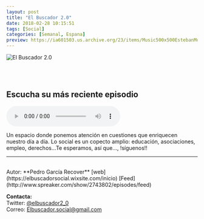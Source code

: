 ```yaml
---
layout: post
title: "El Buscador 2.0"
date: 2018-02-28 10:15:51
tags: [Social]
categories: [Semanal, Espana]
preview: https://ia601503.us.archive.org/23/items/Music500x500EstebanMontoya/ElBuscador2.0-300-PedroGarcaRecover.jpg
---
```


![El Buscador 2.0](https://ia601503.us.archive.org/23/items/Music500x500EstebanMontoya/ElBuscador2.0-500-PedroGarcaRecover.jpg)

<br/>
<br/>

## Escucha su más reciente episodio

<!--reproductor-feed=http://www.spreaker.com/show/2743802/episodes/feed-->
<!--reproductor-start-->
<audio id="audio" preload="auto" controls="" src="http://api.spreaker.com/download/episode/16071420/2_prueba_septiembre.mp3"></audio>
<!--reproductor-end-->

Un espacio donde ponemos atención en cuestiones que enriquecen nuestro día a día. Lo social es un copecto amplio: educación, asociaciones, empleo, derechos...Te esperamos, así que..., !síguenos!!  

_ _ _
<br>
Autor: **Pedro García Recover**  
[web](https://elbuscadorsocial.wixsite.com/inicio)  
[Feed](http://www.spreaker.com/show/2743802/episodes/feed)  


**Contacta:**  
Twitter: [@elbuscador2_0](https://twitter.com/elbuscador2_0)  
Correo: [Elbuscador.social@gmail.com](mailto:Elbuscador.social@gmail.com)  
